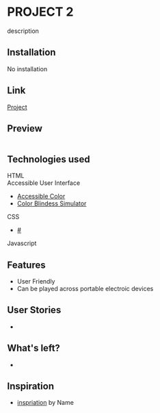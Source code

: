 # PROJECT 2

description

## Installation

No installation

## Link

<a href=""> Project</a>

## Preview

<p float="left">
  <img src="" alt="" width="" height="">
  
</p>

## Technologies used

HTML<br>
Accessible User Interface

<ul>
   <li><a href="https://accessible-colors.com/"> Accessible Color</a></li>
   <li><a href="https://www.color-blindness.com/coblis-color-blindness-simulator/">Color Blindess Simulator</a></li>
</ul>
    
CSS 
   <ul>
   <li><a href=""> #</a></li>
   </ul>

Javascript

## Features

- User Friendly
- Can be played across portable electroic devices


## User Stories
<ul>
<li></li>
</ul>

## What's left?

<ul>
<li></li>
</ul>

## Inspiration
<ul>
   <li><a href=""> inspriation</a> by Name</li>
  
</ul>